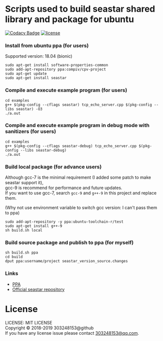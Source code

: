 # Scripts used to build seastar shared library and package for ubuntu

[![Codacy Badge](https://api.codacy.com/project/badge/Grade/7b0c2c57cca44b4682a7afb51d179f82)](https://www.codacy.com/app/compiv/seastar-builder?utm_source=github.com&amp;utm_medium=referral&amp;utm_content=cpv-project/seastar-builder&amp;utm_campaign=Badge_Grade)
[![license](https://img.shields.io/github/license/cpv-project/seastar-builder.svg)]()

### Install from ubuntu ppa (for users)

Supported version: 18.04 (bionic)

``` text
sudo apt-get install software-properties-common
sudo add-apt-repository ppa:compiv/cpv-project
sudo apt-get update
sudo apt-get install seastar
```

### Compile and execute example program (for users)

``` text
cd examples
g++ $(pkg-config --cflags seastar) tcp_echo_server.cpp $(pkg-config --libs seastar) -O3
./a.out
```

### Compile and execute example program in debug mode with sanitizers (for users)

``` text
cd examples
g++ $(pkg-config --cflags seastar-debug) tcp_echo_server.cpp $(pkg-config --libs seastar-debug)
./a.out
```

### Build local package (for advance users)

Although gcc-7 is the minimal requirement (I added some patch to make seastar support it),<br/>
gcc-9 is recommend for performance and future updates.<br/>
If you want to use gcc-7, search `gcc-9` and `g++-9` in this project and replace them.

(Why not use environment variable to switch gcc version: I can't pass them to ppa)

``` text
sudo add-apt-repository -y ppa:ubuntu-toolchain-r/test
sudo apt-get install g++-9
sh build.sh local
```

### Build source package and publish to ppa (for myself)

``` text
sh build.sh ppa
cd build
dput ppa:username/project seastar_version_source.changes
```

### Links

- [PPA](https://launchpad.net/~compiv/+archive/ubuntu/cpv-project)
- [Official seastar repository](https://github.com/scylladb/seastar)

# License

LICENSE: MIT LICENSE<br/>
Copyright © 2018-2019 303248153@github<br/>
If you have any license issue please contact 303248153@qq.com.
